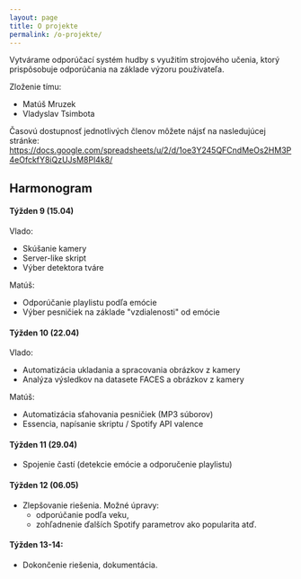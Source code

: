 ```yaml
---
layout: page
title: O projekte
permalink: /o-projekte/
---
```


Vytvárame odporúčací systém hudby s využitím strojového učenia, ktorý prispôsobuje odporúčania na základe výzoru používateľa.

Zloženie tímu:
- Matúš Mruzek
- Vladyslav Tsimbota

Časovú dostupnosť jednotlivých členov môžete nájsť na nasledujúcej stránke:
<https://docs.google.com/spreadsheets/u/2/d/1oe3Y245QFCndMeOs2HM3P4eOfckfY8iQzUJsM8Pl4k8/>


## Harmonogram

#### Týžden 9 (15.04)
Vlado:
- Skúšanie kamery
- Server-like skript
- Výber detektora tváre

Matúš:
- Odporúčanie playlistu podľa emócie
- Výber pesničiek na základe "vzdialenosti" od emócie


#### Týžden 10 (22.04)
Vlado:
- Automatizácia ukladania a spracovania obrázkov z kamery
- Analýza výsledkov na datasete FACES a obrázkov z kamery

Matúš:
- Automatizácia sťahovania pesničiek (MP3 súborov)
- Essencia, napísanie skriptu / Spotify API valence


#### Týžden 11 (29.04)
- Spojenie častí (detekcie emócie a odporučenie playlistu)


#### Týžden 12 (06.05)
- Zlepšovanie riešenia. Možné úpravy:
  - odporúčanie podľa veku,
  - zohľadnenie ďalších Spotify parametrov ako popularita atď.


#### Týžden 13-14:
- Dokončenie riešenia, dokumentácia.
